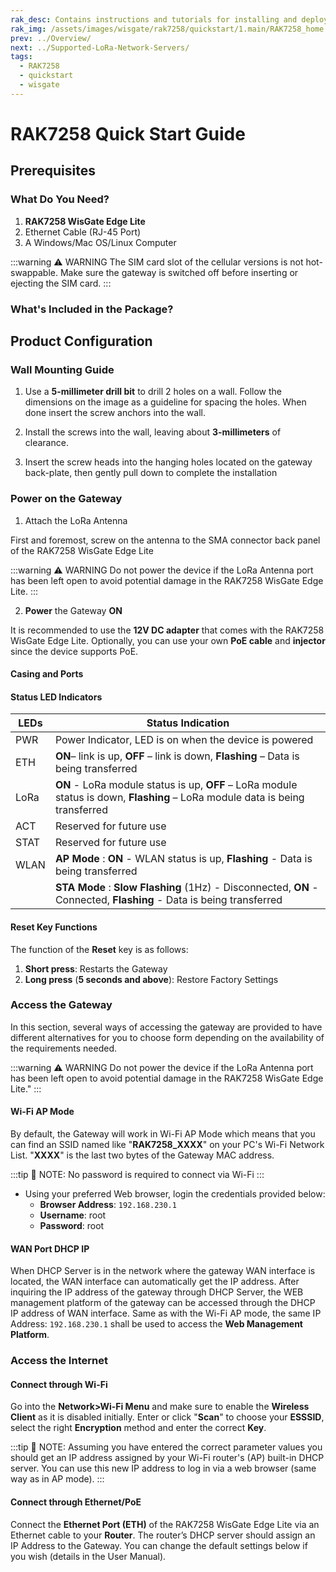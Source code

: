 ```yaml
---
rak_desc: Contains instructions and tutorials for installing and deploying your RAK7258. Instructions are written in a detailed and step-by-step manner for an easier experience in setting up your device.
rak_img: /assets/images/wisgate/rak7258/quickstart/1.main/RAK7258_home.png
prev: ../Overview/
next: ../Supported-LoRa-Network-Servers/
tags:
  - RAK7258
  - quickstart
  - wisgate
---
```


# RAK7258 Quick Start Guide

## Prerequisites



### What Do You Need?

1. **RAK7258 WisGate Edge Lite**
2. Ethernet Cable (RJ-45 Port)
3. A Windows/Mac OS/Linux Computer

:::warning ⚠️ WARNING
The SIM card slot of the cellular versions is not hot-swappable. Make sure the gateway is switched off before inserting or ejecting the SIM card.
:::

### What's Included in the Package?

<rk-img
  src="/assets/images/wisgate/rak7258/quickstart/2.quickstart/package_contents.jpg"
  width="70%"
  caption="RAK7258 Package Contents"
/>

## Product Configuration

### Wall Mounting Guide

1. Use a **5-millimeter drill bit** to drill 2 holes on a wall. Follow the dimensions on the image as a guideline for spacing the holes. When done insert the screw anchors into the wall.

<rk-img
  src="/assets/images/wisgate/rak7258/quickstart/2.quickstart/assembly-bottom-panel.png"
  width="50%"
  caption="RAK7258 WisGate Edge Lite Bottom Panel"
/>

2. Install the screws into the wall, leaving about **3-millimeters** of clearance.

<rk-img
  src="/assets/images/wisgate/rak7258/quickstart/2.quickstart/assembly-wall-screw.png"
  width="60%"
  caption="RAK7258 WisGate Edge Lite Wall Screw Arrangement"
/>

3. Insert the screw heads into the hanging holes located on the gateway back-plate, then gently pull down to complete the installation

<rk-img
  src="/assets/images/wisgate/rak7258/quickstart/2.quickstart/assembly-wall-attachment.png"
  width="60%"
  caption="RAK7258 WisGate Edge Lite Wall Attachment Guide"
/>

### Power on the Gateway

1. Attach the LoRa Antenna

First and foremost, screw on the antenna to the SMA connector back panel of the RAK7258 WisGate Edge Lite

:::warning ⚠️ WARNING
 Do not power the device if the LoRa Antenna port has been left open to avoid potential damage in the RAK7258 WisGate Edge Lite.
:::

2. **Power** the Gateway **ON**

It is recommended to use the **12V DC adapter** that comes with the RAK7258 WisGate Edge Lite. Optionally, you can use your own **PoE cable** and **injector** since the device supports PoE.

#### Casing and Ports 

<rk-img
  src="/assets/images/wisgate/rak7258/quickstart/2.quickstart/rak7258-back-panel.png"
  width="50%"
  caption="RAK7258 WisGate Edge Lite Back Panel"
/>

#### Status LED Indicators

| LEDs | Status Indication                                                                                                             |
| ---- | ----------------------------------------------------------------------------------------------------------------------------- |
| PWR  | Power Indicator, LED is on when the device is powered                                                                         |
| ETH  | **ON**– link is up, **OFF** – link is down, **Flashing** – Data is being transferred                                          |
| LoRa | **ON** - LoRa module status is up, **OFF** – LoRa module status is down, **Flashing** – LoRa module data is being transferred |
| ACT  | Reserved for future use                                                                                                       |
| STAT | Reserved for future use                                                                                                       |
| WLAN | **AP Mode** : **ON** - WLAN status is up, **Flashing** - Data is being transferred                                            |
|      | **STA Mode** : **Slow Flashing** (1Hz) - Disconnected, **ON** - Connected, **Flashing** - Data is being transferred           |


#### Reset Key Functions
The function of the **Reset** key is as follows:

1. **Short press**: Restarts the Gateway
2. **Long press** (**5 seconds and above**): Restore Factory Settings


### Access the Gateway

In this section, several ways of accessing the gateway are provided to have different alternatives for you to choose form depending on the availability of the requirements needed.

:::warning ⚠️ WARNING
 Do not power the device if the LoRa Antenna port has been left open to avoid potential damage in the RAK7258 WisGate Edge Lite."
:::

#### Wi-Fi AP Mode

By default, the Gateway will work in Wi-Fi AP Mode which means that you can find an SSID named like "**RAK7258_XXXX**" on your PC's Wi-Fi Network List. "**XXXX**" is the last two bytes of the Gateway MAC address.

:::tip 📝 NOTE:
 No password is required to connect via Wi-Fi
:::

* Using your preferred Web browser, login the credentials provided below:
    * **Browser Address**: `192.168.230.1`
    * **Username**: root
    * **Password**: root

<rk-img
  src="/assets/images/wisgate/rak7258/quickstart/2.quickstart/web-ui-home.jpg"
  width="100%"
  caption="Web User Interface Log-in"
/> 

#### WAN Port DHCP IP

When DHCP Server is in the network where the gateway WAN interface is located, the WAN interface can automatically get the IP address. After inquiring the IP address of the gateway through DHCP Server, the WEB management platform of the gateway can be accessed through the DHCP IP address of WAN interface. Same as with the Wi-Fi AP mode, the same IP Address: `192.168.230.1` shall be used to access the **Web Management Platform**.


### Access the Internet

#### Connect through Wi-Fi

Go into the **Network>Wi-Fi Menu** and make sure to enable the **Wireless Client** as it is disabled initially. Enter or click "**Scan**" to choose your **ESSSID**, select the right **Encryption** method and enter the correct **Key**.

<rk-img
  src="/assets/images/wisgate/rak7258/quickstart/2.quickstart/wifi-credentials.png"
  width="60%"
  caption="Connect through Wi-Fi Credentials"
/> 

:::tip 📝 NOTE:
 Assuming you have entered the correct parameter values you should get an IP address assigned by your Wi-Fi router's (AP) built-in DHCP server. You can use this new IP address to log in via a web browser (same way as in AP mode).
:::

#### Connect through Ethernet/PoE

Connect the **Ethernet Port (ETH)** of the RAK7258 WisGate Edge Lite via an Ethernet cable to your **Router**. The router’s DHCP server should assign an IP Address to the Gateway. You can change the default settings below if you wish (details in the User Manual).

<rk-img
  src="/assets/images/wisgate/rak7258/quickstart/2.quickstart/ethernet-settings.png"
  width="60%"
  caption="Connect through Ethernet Settings"
/> 




